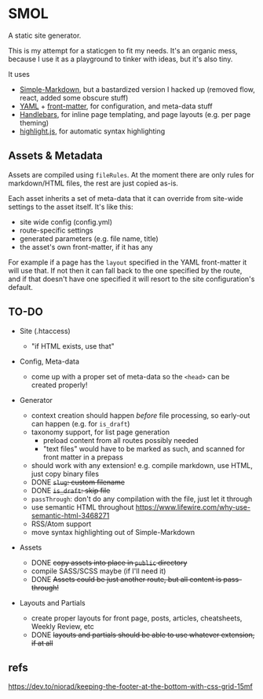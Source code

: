 
# SMOL

A static site generator.

This is my attempt for a staticgen to fit my needs. It's an organic mess, because I use it as a playground to tinker with ideas, but it's also tiny.

It uses

- [Simple-Markdown](https://github.com/Khan/simple-markdown), but a bastardized version I hacked up (removed flow, react, added some obscure stuff)
- [YAML](https://github.com/nodeca/js-yaml) + [front-matter](https://github.com/jxson/front-matter), for configuration, and meta-data stuff
- [Handlebars](http://handlebarsjs.com/), for inline page templating, and page layouts (e.g. per page theming)
- [highlight.js](https://highlightjs.org/), for automatic syntax highlighting

## Assets & Metadata

Assets are compiled using `fileRules`. At the moment there are only rules for markdown/HTML files, the rest are just copied as-is.

Each asset inherits a set of meta-data that it can override from site-wide settings to the asset itself. It's like this:

- site wide config (config.yml)
- route-specific settings
- generated parameters (e.g. file name, title)
- the asset's own front-matter, if it has any

For example if a page has the `layout` specified in the YAML front-matter it will use that. If not then it can fall back to the one specified by the route, and if that doesn't have one specified it will resort to the site configuration's default.

## TO-DO

- Site (.htaccess)
  - "if HTML exists, use that"

- Config, Meta-data
  - come up with a proper set of meta-data so the `<head>` can be created properly!

- Generator
  - context creation should happen _before_ file processing, so early-out can happen (e.g. for `is_draft`)
  - taxonomy support, for list page generation
    - preload content from all routes possibly needed
    - "text files" would have to be marked as such, and scanned for front matter in a prepass
  - should work with any extension! e.g. compile markdown, use HTML, just copy binary files
  - DONE ~~`slug`: custom filename~~
  - DONE ~~`is_draft`: skip file~~
  - `passThrough`: don't do any compilation with the file, just let it through
  - use semantic HTML throughout https://www.lifewire.com/why-use-semantic-html-3468271
  - RSS/Atom support
  - move syntax highlighting out of Simple-Markdown

- Assets
  - DONE ~~copy assets into place in `public` directory~~
  - compile SASS/SCSS maybe (if I'll need it)
  - DONE ~~Assets could be just another route, but all content is pass-through!~~

- Layouts and Partials
  - create proper layouts for front page, posts, articles, cheatsheets, Weekly Review, etc
  - DONE ~~layouts and partials should be able to use whatever extension, if at all~~

## refs

https://dev.to/niorad/keeping-the-footer-at-the-bottom-with-css-grid-15mf
